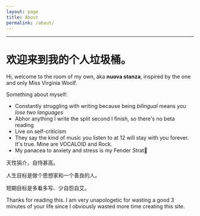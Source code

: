 ```yaml
---
layout: page
title: About
permalink: /about/
---
```


***
# 欢迎来到我的个人垃圾桶。

Hi, welcome to the room of my own, aka __nuova stanza__, inspired by the one and only Miss Virginia Woolf.

Something about myself:
- Constantly struggling with writing because being *bilingual* means *you lose two languages*
- Abhor anything I write the split second I finish, so there's no beta reading
- Live on self-criticism
- They say the kind of music you listen to at 12 will stay with you forever. It's true. Mine are VOCALOID and Rock.
- My panacea to anxiety and stress is my Fender Strat🎸

天性狷介，自恃甚高。

人生目标是做个思想家和一个善良的人。

短期目标是多看多写、少自怨自艾。



Thanks for reading this. I am very unapologetic for wasting a good 3 minutes of your life since I obviously wasted more time creating this site.
